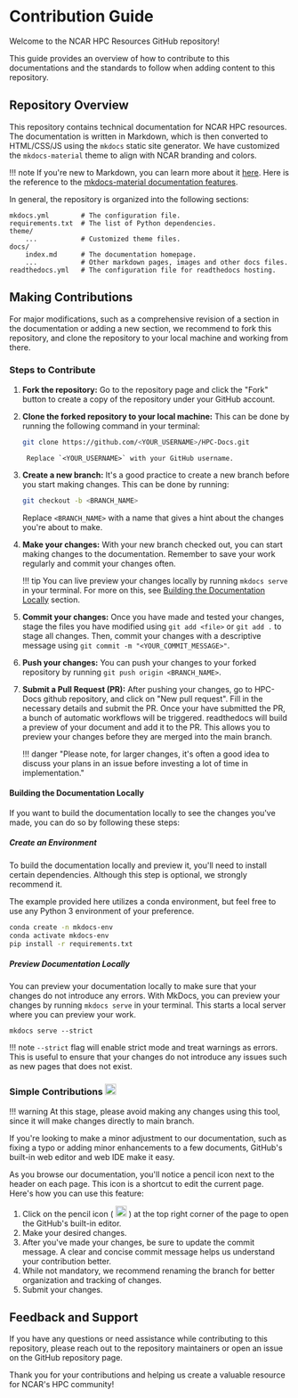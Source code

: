 # Contribution Guide

Welcome to the NCAR HPC Resources GitHub repository!

This guide provides an overview of how to contribute to this documentations and the standards to follow when adding content to this repository. 

## Repository Overview

This repository contains technical documentation for NCAR HPC resources. The documentation is written in Markdown, which is then converted to HTML/CSS/JS using the `mkdocs` static site generator. We have customized the `mkdocs-material` theme to align with NCAR branding and colors.

!!! note
    If you're new to Markdown, you can learn more about it [here](https://www.markdownguide.org/).
    Here is the reference to the [mkdocs-material documentation features](https://squidfunk.github.io/mkdocs-material/reference/).

In general, the repository is organized into the following sections:
```
mkdocs.yml        # The configuration file.
requirements.txt  # The list of Python dependencies.
theme/
    ...           # Customized theme files. 
docs/
    index.md      # The documentation homepage.
    ...           # Other markdown pages, images and other docs files.
readthedocs.yml   # The configuration file for readthedocs hosting.
```

## Making Contributions

For major modifications, such as a comprehensive revision of a section in the documentation or adding a new section, we recommend to fork this repository, and clone the repository to your local machine and working from there.

### Steps to Contribute

1. **Fork the repository:** Go to the repository page and click the "Fork" button to create a copy of the repository under your GitHub account.

2. **Clone the forked repository to your local machine:** This can be done by running the following command in your terminal:

    ```bash
    git clone https://github.com/<YOUR_USERNAME>/HPC-Docs.git
    ```
        Replace `<YOUR_USERNAME>` with your GitHub username.

3. **Create a new branch:** It's a good practice to create a new branch before you start making changes. This can be done by running:
    ```bash
    git checkout -b <BRANCH_NAME>
    ```
    Replace `<BRANCH_NAME>` with a name that gives a hint about the changes you're about to make.

4. **Make your changes:** With your new branch checked out, you can start making changes to the documentation. Remember to save your work regularly and commit your changes often.

    !!! tip
        You can live preview your changes locally by running `mkdocs serve` in your terminal. For more on this, see [Building the Documentation Locally](#building-the-documentation-locally) section. 

5. **Commit your changes:** Once you have made and tested your changes, stage the files you have modified using `git add <file>` or `git add .` to stage all changes. Then, commit your changes with a descriptive message using `git commit -m "<YOUR_COMMIT_MESSAGE>"`.

6. **Push your changes:** You can push your changes to your forked repository by running `git push origin <BRANCH_NAME>`.

7. **Submit a Pull Request (PR):** After pushing your changes, go to HPC-Docs github repository, and click on "New pull request". Fill in the necessary details and submit the PR. Once your have submitted the PR, a bunch of automatic workflows will be triggered. readthedocs will build a preview of your document and add it to the PR. This allows you to preview your changes before they are merged into the main branch.

    !!! danger "Please note, for larger changes, it's often a good idea to discuss your plans in an issue before investing a lot of time in implementation."

#### Building the Documentation Locally

If you want to build the documentation locally to see the changes you've made, you can do so by following these steps:

##### Create an Environment
To build the documentation locally and preview it, you'll need to install certain dependencies. Although this step is optional, we strongly recommend it. 

The example provided here utilizes a conda environment, but feel free to use any Python 3 environment of your preference.

  ```bash
  conda create -n mkdocs-env
  conda activate mkdocs-env
  pip install -r requirements.txt
  ```

##### Preview Documentation Locally
You can preview your documentation locally to make sure that your changes do not introduce any errors. With MkDocs, you can preview your changes by running `mkdocs serve` in your terminal. This starts a local server where you can preview your work.

  ```
  mkdocs serve --strict
  ```

!!! note
      `--strict` flag will enable strict mode and treat warnings as errors. This is useful to ensure that your changes do not introduce any issues such as new pages that does not exist. 

### Simple Contributions <img src="https://raw.githubusercontent.com/squidfunk/mkdocs-material/master/material/templates/.icons/material/pencil.svg" width="20" height="20">

!!! warning
    At this stage, please avoid making any changes using this tool, since it will make changes directly to main branch. 

If you're looking to make a minor adjustment to our documentation, such as fixing a typo or adding minor enhancements to a few documents, GitHub's built-in web editor and web IDE make it easy.

As you browse our documentation, you'll notice a pencil icon next to the header on each page. This icon is a shortcut to edit the current page. Here's how you can use this feature:

1. Click on the pencil icon ( <img src="https://raw.githubusercontent.com/squidfunk/mkdocs-material/master/material/templates/.icons/material/pencil.svg" width="20" height="20"> ) at the top right corner of the page to open the GitHub's built-in editor. 
2. Make your desired changes.
3. After you've made your changes, be sure to update the commit message. A clear and concise commit message helps us understand your contribution better.
4. While not mandatory, we recommend renaming the branch for better organization and tracking of changes.
5. Submit your changes.

## Feedback and Support

If you have any questions or need assistance while contributing to this repository, please reach out to the repository maintainers or open an issue on the GitHub repository page.

Thank you for your contributions and helping us create a valuable resource for NCAR's HPC community!